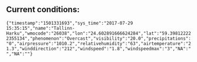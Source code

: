 ## Current conditions: 
 ``` {"timestamp":"1501331693","sys_time":"2017-07-29 15:35:15","name":"Tallinn-Harku","wmocode":"26038","lon":"24.602891666624284","lat":"59.398122222355134","phenomenon":"Overcast","visibility":"20.0","precipitations":"0","airpressure":"1010.2","relativehumidity":"63","airtemperature":"21.3","winddirection":"212","windspeed":"1.8","windspeedmax":"3","NA":"","NA":""} ```
